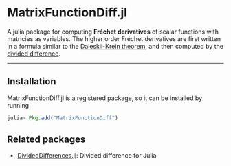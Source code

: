 # MatrixFunctionDiff.jl

A julia package for computing **Fréchet derivatives** of scalar functions with matricies as variables. The higher order Fréchet derivatives are first written in a formula similar to the [Daleskii-Krein theorem](https://www.ams.org/books/trans2/047/), and then computed by the [divided difference](https://github.com/xuequan818/DividedDifferences.jl).


---
## Installation
MatrixFunctionDiff.jl is a registered package, so it can be installed by running

```julia
julia> Pkg.add("MatrixFunctionDiff")
```

## Related packages
- [DividedDifferences.jl](https://github.com/xuequan818/DividedDifferences.jl): Divided difference for Julia
